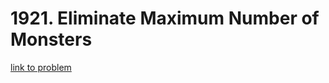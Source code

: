 # 1921. Eliminate Maximum Number of Monsters

[link to problem](https://leetcode.com/problems/eliminate-maximum-number-of-monsters/?envType=daily-question&envId=2023-11-07)

